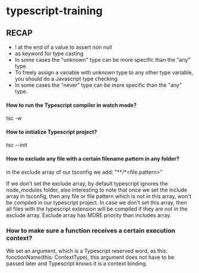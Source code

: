 # typescript-training

## RECAP
* ! at the end of a value to assert non null
* as keyword for type casting
* In some cases the "unknown" type can be more specific than the "any" type
* To freely assign a variable with unknown type to any other type variable, you should do a Javascript
    type checking
* In some cases the "never" type can be more specific than the "any" type.

#### How to run the Typescript compiler in watch mode?
tsc <filename> -w

#### How to initialize Typescript project?
tsc --init

#### How to exclude any file with a certain filename pattern in any folder?
in the exclude array of our tsconfig we add: "**/*<file.pattern>"

If we don't set the exclude array, by default typescript ignores the node_modules folder,
also interesting to note that once we set the include array in tsconfig, then any file or
file pattern which is not in this array, won't be compiled in our typescript project. In case
we don't set this array, then all files with the typescript extension will be compiled if they are
not in the exclude array. Exclude array has MORE priority than includes array.

### How to make sure a function receives a certain execution context?
We set an argument, which is a Typescript reserved word, as this: functionName(this: ContextType), this
argument does not have to be passed later and Typescript knows it is a context binding.
